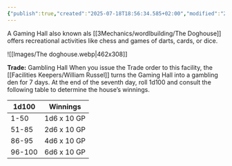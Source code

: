 ```yaml
---
{"publish":true,"created":"2025-07-18T18:56:34.585+02:00","modified":"2025-07-18T17:52:14.822+02:00","cssclasses":""}
---
```


A Gaming Hall also known als [[3Mechanics/wordlbuilding/The Doghouse]] offers recreational activities like chess and games of darts, cards, or dice.

![[Images/The doghouse.webp|462x308]]

**Trade:** Gambling Hall When you issue the Trade order to this facility, the [[Facilities Keepers/William Russel]] turns the Gaming Hall into a gambling den for 7 days. At the end of the seventh day, roll 1d100 and consult the following table to determine the house’s winnings.

| 1d100  | Winnings    |
| ------ | ----------- |
| 1-50   | 1d6 x 10 GP |
| 51-85  | 2d6 x 10 GP |
| 86-95  | 4d6 x 10 GP |
| 96-100 | 6d6 x 10 GP |
